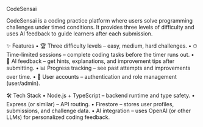 CodeSensai

CodeSensai is a coding practice platform where users solve programming challenges under timed conditions. It provides three levels of difficulty and uses AI feedback to guide learners after each submission.

✨ Features
	• 	🏆 Three difficulty levels – easy, medium, hard challenges.
	•	⏱ Time-limited sessions – complete coding tasks before the timer runs out.
	•	🤖 AI feedback – get hints, explanations, and improvement tips after submitting.
	•	📊 Progress tracking – see past attempts and improvements over time.
	•	🔐 User accounts – authentication and role management (user/admin).


 🛠 Tech Stack
	•	Node.js + TypeScript – backend runtime and type safety.
	•	Express (or similar) – API routing.
	•	Firestore – stores user profiles, submissions, and challenge data.
	•	AI integration – uses OpenAI (or other LLMs) for personalized coding feedback.

